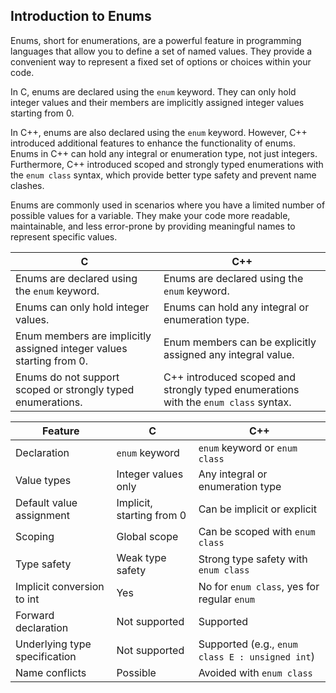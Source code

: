 ## Introduction to Enums

Enums, short for enumerations, are a powerful feature in programming languages that allow you to define a set of named values. They provide a convenient way to represent a fixed set of options or choices within your code.

In C, enums are declared using the `enum` keyword. They can only hold integer values and their members are implicitly assigned integer values starting from 0.

In C++, enums are also declared using the `enum` keyword. However, C++ introduced additional features to enhance the functionality of enums. Enums in C++ can hold any integral or enumeration type, not just integers. Furthermore, C++ introduced scoped and strongly typed enumerations with the `enum class` syntax, which provide better type safety and prevent name clashes.

Enums are commonly used in scenarios where you have a limited number of possible values for a variable. They make your code more readable, maintainable, and less error-prone by providing meaningful names to represent specific values.


| C        | C++      |
|----------|----------|
| Enums are declared using the `enum` keyword. | Enums are declared using the `enum` keyword. |
| Enums can only hold integer values. | Enums can hold any integral or enumeration type. |
| Enum members are implicitly assigned integer values starting from 0. | Enum members can be explicitly assigned any integral value. |
| Enums do not support scoped or strongly typed enumerations. | C++ introduced scoped and strongly typed enumerations with the `enum class` syntax. |

| Feature | C | C++ |
|---------|---|-----|
| Declaration | `enum` keyword | `enum` keyword or `enum class` |
| Value types | Integer values only | Any integral or enumeration type |
| Default value assignment | Implicit, starting from 0 | Can be implicit or explicit |
| Scoping | Global scope | Can be scoped with `enum class` |
| Type safety | Weak type safety | Strong type safety with `enum class` |
| Implicit conversion to int | Yes | No for `enum class`, yes for regular `enum` |
| Forward declaration | Not supported | Supported |
| Underlying type specification | Not supported | Supported (e.g., `enum class E : unsigned int`) |
| Name conflicts | Possible | Avoided with `enum class` |
